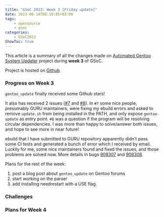 ```yaml
---
title: "GSoC 2023: Week 3 [Friday update]"
date: 2023-06-14T08:10:05+03:00
tags:
    - opensource
    - gsoc
categories:
    - GSoC2023
ShowToc: true
---
```


This article is a summary of all the changes made on 
[Automated Gentoo System Updater](https://wiki.gentoo.org/wiki/Google_Summer_of_Code/2023/Ideas/Automated_Gentoo_system_updater) 
project during **week 3** of GSoC.  

Project is hosted on [Github](https://github.com/Lab-Brat/gentoo_update)  


### Progress on Week 3
`gentoo_update` finally received some Github stars!  

It also has received 2 issues ([#7](https://github.com/Lab-Brat/gentoo_update/issues/7) 
and [#8](https://github.com/Lab-Brat/gentoo_update/issues/8)). In `#7` some nice people, 
presumably GURU maintainers, were fixing my ebuild errors and asked to remove `update.sh` 
from being installed in the PATH, and only expose `gentoo-update` as entry point. `#8` 
was a question if the program will be resolving circular dependencies. I was more than 
happy to solve/answer both issues, and hope to see more in near future!  

ebuild that I have submitted to GURU repository apparently didn't pass some CI tests and 
generated a bunch of error which I received by email. Luckily for me, some nice maintainers 
found and fixed the issues, and those problems are solved now. More details in bugs 
[908307](https://bugs.gentoo.org/908307) and [908308](https://bugs.gentoo.org/908308).

Plans for the rest of the week:
1. post a blog post about `gentoo_update` on Gentoo forums
2. start working on the parser
3. add installing needrestart with a USE flag.


### Challenges


### Plans for Week 4

